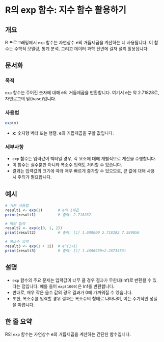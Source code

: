 <!--
Meta Description: # R의 exp 함수: 지수 함수 활용하기 ## 개요 R 프로그래밍에서 `exp` 함수는 자연상수 e의 거듭제곱을 계산하는 데 사용됩니다. 이 함수는 수학적 모델링, 통계 분석, 그리고 데이터 과학 전반에 걸쳐 널리 활용됩니다. ## 문서화 ### 목적 `exp` 함수...
Meta Keywords: exp, 함수는, 거듭제곱을, print, 자연상수
-->

# R의 exp 함수: 지수 함수 활용하기

## 개요
R 프로그래밍에서 `exp` 함수는 자연상수 e의 거듭제곱을 계산하는 데 사용됩니다. 이 함수는 수학적 모델링, 통계 분석, 그리고 데이터 과학 전반에 걸쳐 널리 활용됩니다.

## 문서화
### 목적
`exp` 함수는 주어진 숫자에 대해 e의 거듭제곱을 반환합니다. 여기서 e는 약 2.71828로, 자연로그의 밑(base)입니다.

### 사용법
```R
exp(x)
```
- **x**: 숫자형 벡터 또는 행렬. e의 거듭제곱을 구할 값입니다.

### 세부사항
- `exp` 함수는 입력값이 벡터일 경우, 각 요소에 대해 개별적으로 계산을 수행합니다.
- 이 함수는 실수뿐만 아니라 복소수 입력도 처리할 수 있습니다.
- 결과는 입력값의 크기에 따라 매우 빠르게 증가할 수 있으므로, 큰 값에 대해 사용 시 주의가 필요합니다.

## 예시
```R
# 기본 사용법
result1 <- exp(1)       # e의 1제곱
print(result1)          # 출력: 2.718282

# 벡터 입력
result2 <- exp(c(0, 1, 2))
print(result2)          # 출력: [1] 1.000000 2.718282 7.389056

# 복소수 입력
result3 <- exp(1 + 1i)  # e^(1+i)
print(result3)          # 출력: [1] 1.4686939+2.2873553i
```

## 설명
- `exp` 함수의 주요 문제는 입력값이 너무 클 경우 결과가 무한대(Inf)로 반환될 수 있다는 점입니다. 예를 들어 `exp(1000)`은 Inf를 반환합니다.
- 반대로, 매우 작은 음수 값의 경우 결과가 0에 가까워질 수 있습니다.
- 또한, 복소수를 입력할 경우 결과는 복소수의 형태로 나타나며, 이는 주기적인 성질을 따릅니다.

## 한 줄 요약
R의 `exp` 함수는 자연상수 e의 거듭제곱을 계산하는 간단한 함수입니다.